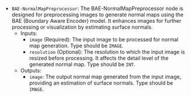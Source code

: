 - `BAE-NormalMapPreprocessor`: The BAE-NormalMapPreprocessor node is designed for preprocessing images to generate normal maps using the BAE (Boundary Aware Encoder) model. It enhances images for further processing or visualization by estimating surface normals.
    - Inputs:
        - `image` (Required): The input image to be processed for normal map generation. Type should be `IMAGE`.
        - `resolution` (Optional): The resolution to which the input image is resized before processing. It affects the detail level of the generated normal map. Type should be `INT`.
    - Outputs:
        - `image`: The output normal map generated from the input image, providing an estimation of surface normals. Type should be `IMAGE`.
